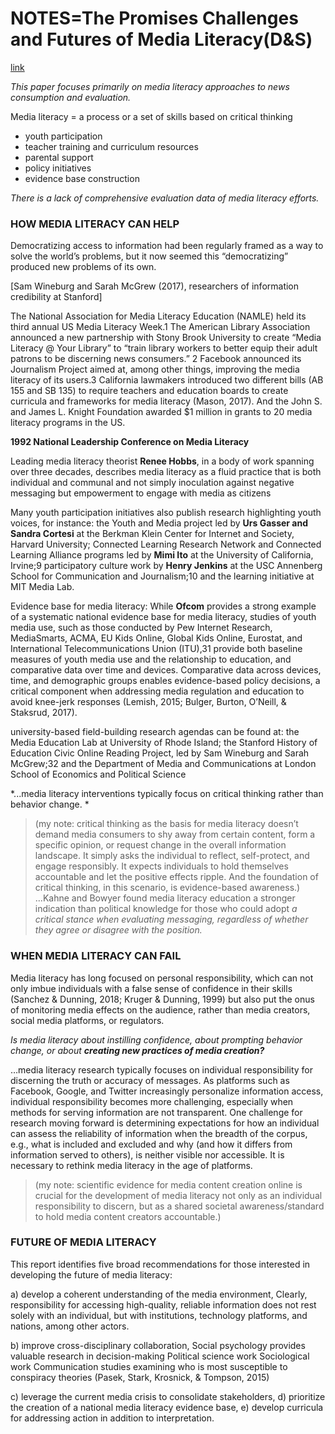 # NOTES=The Promises Challenges and Futures of Media Literacy(D&S)
[link](https://datasociety.net/output/the-promises-challenges-and-futures-of-media-literacy/)


*This paper focuses primarily on media literacy approaches to news consumption and evaluation.*

Media literacy = a process or a set of skills based on critical thinking
* youth participation
* teacher training and curriculum resources
* parental support
* policy initiatives
* evidence base construction

*There is a lack of comprehensive evaluation data of media literacy efforts.*

### HOW MEDIA LITERACY CAN HELP

Democratizing access to information had been regularly framed as a way to solve the world’s problems, but it now seemed this “democratizing” produced new problems of its own.

[Sam Wineburg and Sarah McGrew (2017), researchers of information credibility at Stanford]

The National Association for Media Literacy Education (NAMLE) held its third annual US Media Literacy Week.1 The American Library Association announced a new partnership with Stony Brook University to create “Media Literacy @ Your Library” to “train library workers to better equip their adult patrons to be discerning news consumers.” 2 Facebook announced its Journalism Project aimed at, among other things, improving the media literacy of its users.3 California lawmakers introduced two different bills (AB 155 and SB 135) to require teachers and education boards to create curricula and frameworks for media literacy (Mason, 2017). And the John S. and James L. Knight Foundation awarded $1 million in grants to 20 media literacy programs in the US.

**1992 National Leadership Conference on Media Literacy**

Leading media literacy theorist **Renee Hobbs**, in a body of work spanning over three decades, describes media literacy as a fluid practice that is both individual and communal and not simply inoculation against negative messaging but empowerment to engage with media as citizens

Many youth participation initiatives also publish research highlighting youth
voices, for instance: the Youth and Media project led by **Urs Gasser and Sandra Cortesi** at the Berkman Klein Center for Internet and Society, Harvard University; Connected Learning Research Network and Connected Learning Alliance programs led by **Mimi Ito** at the University of California, Irvine;9 participatory culture work by **Henry Jenkins** at the USC Annenberg School for Communication and Journalism;10 and the learning initiative at MIT Media Lab.

Evidence base for media literacy: While **Ofcom** provides a strong example of a systematic national evidence base for media literacy, studies of youth media use, such as those conducted by Pew Internet Research, MediaSmarts, ACMA, EU Kids Online, Global Kids Online, Eurostat, and International Telecommunications Union (ITU),31 provide both baseline measures of youth media use and the relationship to education, and comparative data over time and devices. Comparative data across devices, time, and demographic groups enables evidence-based policy decisions, a critical component when addressing media regulation and education to avoid knee-jerk responses (Lemish, 2015; Bulger, Burton, O’Neill, & Staksrud, 2017).

university-based field-building research agendas can be found at: the Media Education Lab at University of Rhode Island; the Stanford History of Education Civic Online Reading Project, led by Sam Wineburg and Sarah McGrew;32 and the Department of Media and Communications at London School of Economics and Political Science

*...media literacy interventions typically focus on critical thinking rather than behavior change. *
>(my note: critical thinking as the basis for media literacy doesn’t demand media consumers to shy away from certain content, form a specific opinion, or request change in the overall information landscape. It simply asks the individual to reflect, self-protect, and engage responsibly. It expects individuals to hold themselves accountable and let the positive effects ripple. And the foundation of critical thinking, in this scenario, is evidence-based awareness.) 
...Kahne and Bowyer found media literacy education a stronger indication than political knowledge for those who could adopt *a critical stance when evaluating messaging, regardless of whether they agree or disagree with the position.*

### WHEN MEDIA LITERACY CAN FAIL

Media literacy has long focused on personal responsibility, which can not only imbue individuals with a false sense of confidence in their skills (Sanchez & Dunning, 2018; Kruger & Dunning, 1999) but also put the onus of monitoring media effects on the audience, rather than media creators, social media platforms, or regulators.

*Is media literacy about instilling confidence, about prompting behavior change, or about __creating new practices of media creation?__*

…media literacy research typically focuses on individual responsibility for discerning the truth or accuracy of messages. As platforms such as Facebook, Google, and Twitter increasingly personalize information access, individual responsibility becomes more challenging, especially when methods for serving information are not transparent. One challenge for research moving forward is determining expectations for how an individual can assess the reliability of information when the breadth of the corpus, e.g., what is included and excluded and why (and how it differs from information served to others), is neither visible nor accessible. It is necessary to rethink media literacy in the age of platforms.

>(my note: scientific evidence for media content creation online is crucial for the development of media literacy not only as an individual responsibility to discern, but as a shared societal awareness/standard to hold media content creators accountable.)

### FUTURE OF MEDIA LITERACY

This report identifies five broad recommendations for those interested in developing the future of media literacy:

a) develop a coherent understanding of the media environment,
Clearly, responsibility for accessing high-quality, reliable information does not rest solely with an individual, but with institutions, technology platforms, and nations, among other actors.

b) improve cross-disciplinary collaboration, 
Social psychology provides valuable research in decision-making
Political science work
Sociological work
Communication studies examining who is most susceptible to conspiracy theories (Pasek, Stark, Krosnick, & Tompson, 2015)

c) leverage the current media crisis to consolidate stakeholders, 
d) prioritize the creation of a national media literacy evidence base, 
e) develop curricula for addressing action in addition to interpretation.
